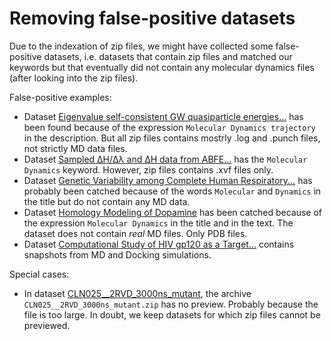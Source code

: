 # Removing false-positive datasets

Due to the indexation of zip files, we might have collected some false-positive datasets, 
i.e. datasets that contain zip files and matched our keywords but that eventually did not contain 
any molecular dynamics files (after looking into the zip files).

False-positive examples:

- Dataset [Eigenvalue self-consistent GW quasiparticle energies...](https://figshare.com/articles/dataset/Eigenvalue_self-consistent_GW_quasiparticle_energies_for_22K_molecules_in_the_QM8_dataset_water_monomers_and_dimers_and_aqueous_acetone/14625564) has been found because of the expression `Molecular Dynamics trajectory` in the description. But all zip files contains mostrly .log and .punch files, not strictly MD data files. 
- Dataset [Sampled ΔH/Δλ and ΔH data from ABFE...](https://zenodo.org/record/5904110) has the `Molecular Dynamics` keyword. However, zip files contains .xvf files only.
- Dataset [Genetic Variability among Complete Human Respiratory...](https://figshare.com/articles/dataset/Genetic_Variability_among_Complete_Human_Respiratory_Syncytial_Virus_Subgroup_A_Genomes_Bridging_Molecular_Evolutionary_Dynamics_and_Epidemiology__/116507) has probably been catched because of the words `Molecular` and `Dynamics` in the title but do not contain any MD data.
- Dataset [Homology Modeling of Dopamine](https://figshare.com/articles/dataset/Homology_Modeling_of_Dopamine_D_2_and_D_3_Receptors_Molecular_Dynamics_Refinement_and_Docking_Evaluation/120304) has been catched because of the expression `Molecular Dynamics` in the title and in the text. The dataset does not contain *real* MD files. Only PDB files.
- Dataset [Computational Study of HIV gp120 as a Target...](https://figshare.com/articles/dataset/Computational_Study_of_HIV_gp120_as_a_Target_for_Polyanionic_Entry_Inhibitors_Exploiting_the_V3_Loop_Region/14101790) contains snapshots from MD and Docking simulations.

Special cases:

- In dataset [CLN025__2RVD_3000ns_mutant](https://figshare.com/articles/dataset/CLN025_2RVD_3000ns_mutant/19794073), the archive `CLN025__2RVD_3000ns_mutant.zip` has no preview. Probably because the file is too large. In doubt, we keep datasets for which zip files cannot be previewed.
